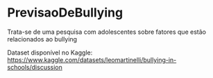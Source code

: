 # PrevisaoDeBullying
Trata-se de uma pesquisa com adolescentes sobre fatores que estão relacionados ao bullying

Dataset disponível no Kaggle: https://www.kaggle.com/datasets/leomartinelli/bullying-in-schools/discussion
